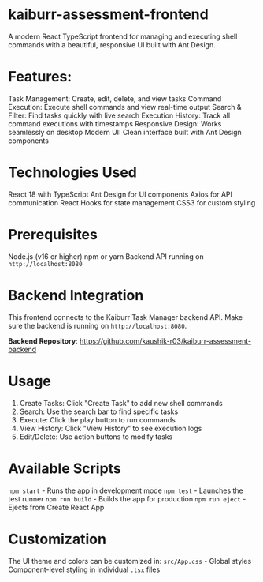 # kaiburr-assessment-frontend

A modern React TypeScript frontend for managing and executing shell commands with a beautiful, responsive UI built with Ant Design.

# Features:
Task Management: Create, edit, delete, and view tasks
Command Execution: Execute shell commands and view real-time output
Search & Filter: Find tasks quickly with live search
Execution History: Track all command executions with timestamps
Responsive Design: Works seamlessly on desktop
Modern UI: Clean interface built with Ant Design components

# Technologies Used
React 18 with TypeScript
Ant Design for UI components
Axios for API communication
React Hooks for state management
CSS3 for custom styling

# Prerequisites

Node.js (v16 or higher)
npm or yarn
Backend API running on `http://localhost:8080`


# Backend Integration

This frontend connects to the Kaiburr Task Manager backend API. Make sure the backend is running on `http://localhost:8080`.

**Backend Repository**: https://github.com/kaushik-r03/kaiburr-assessment-backend

# Usage
1. Create Tasks: Click "Create Task" to add new shell commands
2. Search: Use the search bar to find specific tasks
3. Execute: Click the play button to run commands
4. View History: Click "View History" to see execution logs
5. Edit/Delete: Use action buttons to modify tasks

# Available Scripts
`npm start` - Runs the app in development mode
`npm test` - Launches the test runner
`npm run build` - Builds the app for production
`npm run eject` - Ejects from Create React App

# Customization
The UI theme and colors can be customized in:
`src/App.css` - Global styles
Component-level styling in individual `.tsx` files
